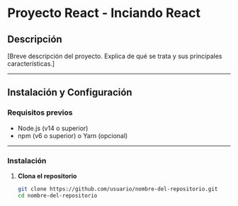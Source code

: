 # **Proyecto React - Inciando React**  

## **Descripción**  
[Breve descripción del proyecto. Explica de qué se trata y sus principales características.]  

---

## **Instalación y Configuración**  

### **Requisitos previos**  
- Node.js (v14 o superior)  
- npm (v6 o superior) o Yarn (opcional)  

---

### **Instalación**  

1. **Clona el repositorio**  
   ```bash
   git clone https://github.com/usuario/nombre-del-repositorio.git
   cd nombre-del-repositorio